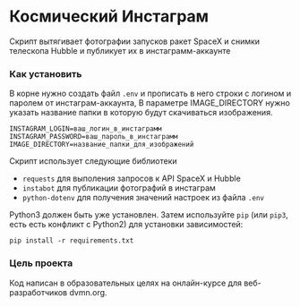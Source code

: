 # Космический Инстаграм
Скрипт вытягивает фотографии запусков ракет SpaceX и снимки телескопа Hubble и публикует их в 
инстаграмм-аккаунте


### Как установить
В корне нужно создать файл `.env` и прописать в него строки с логином и паролем от инстаграм-аккаунта,
В параметре IMAGE_DIRECTORY нужно указать название папки в которую будут скачиваться изображения. 

```.env
INSTAGRAM_LOGIN=ваш_логин_в_инстаграмм
INSTAGRAM_PASSWORD=ваш_пароль_в_инстаграмм
IMAGE_DIRECTORY=название_папки_для_изображений
```

Скрипт использует следующие библиотеки
 - `requests` для выполения запросов к API SpaceX и Hubble
 - `instabot` для публикации фотографий в инстаграм
 - `python-dotenv` для получения значений настроек из файла `.env`
 
Python3 должен быть уже установлен.
Затем используйте `pip` (или `pip3`, есть есть конфликт с Python2) для установки зависимостей:
```
pip install -r requirements.txt
```


### Цель проекта
Код написан в образовательных целях на онлайн-курсе для веб-разработчиков dvmn.org.